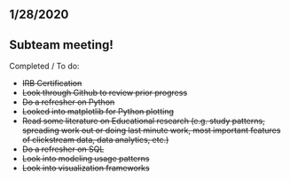 ## 1/28/2020 

## Subteam meeting!

Completed / To do:
- <s>IRB Certification</s>
- <s>Look through Github to review prior progress
- <s>Do a refresher on Python</s>
- <s>Looked into matplotlib for Python plotting</s>
- Read some literature on Educational research (e.g. study patterns, spreading work out or doing last minute work, most important features of clickstream data, data analytics, etc.)
- Do a refresher on SQL
- Look into modeling usage patterns
- Look into visualization frameworks

